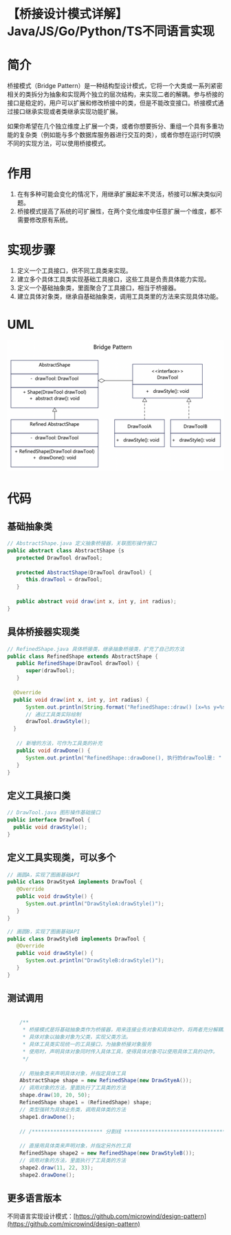 # 【桥接设计模式详解】Java/JS/Go/Python/TS不同语言实现

# 简介
桥接模式（Bridge Pattern）是一种结构型设计模式，它将一个大类或一系列紧密相关的类拆分为抽象和实现两个独立的层次结构，来实现二者的解耦。参与桥接的接口是稳定的，用户可以扩展和修改桥接中的类，但是不能改变接口。桥接模式通过接口继承实现或者类继承实现功能扩展。

如果你希望在几个独立维度上扩展一个类，或者你想要拆分、重组一个具有多重功能的复杂类（例如能与多个数据库服务器进行交互的类），或者你想在运行时切换不同的实现方法，可以使用桥接模式。

# 作用
1. 在有多种可能会变化的情况下，用继承扩展起来不灵活，桥接可以解决类似问题。
2. 桥接模式提高了系统的可扩展性，在两个变化维度中任意扩展一个维度，都不需要修改原有系统。

# 实现步骤
1. 定义一个工具接口，供不同工具类来实现。
2. 建立多个具体工具类实现基础工具接口，这些工具是负责具体能力实现。
3. 定义一个基础抽象类，里面聚合了工具接口，相当于桥接器。
4. 建立具体对象类，继承自基础抽象类，调用工具类里的方法来实现具体功能。

# UML
<img src="../docs/uml/bridge-pattern.png">


# 代码

## 基础抽象类
```java
// AbstractShape.java 定义抽象桥接器，关联图形操作接口
public abstract class AbstractShape {s
   protected DrawTool drawTool;

   protected AbstractShape(DrawTool drawTool) {
      this.drawTool = drawTool;
   }

   public abstract void draw(int x, int y, int radius);
}
```

## 具体桥接器实现类
```java
// RefinedShape.java 具体桥接类，继承抽象桥接类，扩充了自己的方法
public class RefinedShape extends AbstractShape {
   public RefinedShape(DrawTool drawTool) {
      super(drawTool);
   }

  @Override
  public void draw(int x, int y, int radius) {
      System.out.println(String.format("RefinedShape::draw() [x=%s y=%s radius=%s]", x, y, radius));
      // 通过工具类实际绘制
      drawTool.drawStyle();
  }

   // 新增的方法，可作为工具类的补充
   public void drawDone() {
      System.out.println("RefinedShape::drawDone(), 执行的drawTool是: " + drawTool.getClass().getSimpleName());
   }
}
```

## 定义工具接口类
```java
// DrawTool.java 图形操作基础接口
public interface DrawTool {
  public void drawStyle();
}
```

## 定义工具实现类，可以多个
```java
// 画圆A，实现了图画基础API
public class DrawStyeA implements DrawTool {
   @Override
   public void drawStyle() {
      System.out.println("DrawStyleA:drawStyle()");
   }
}
```

```java
// 画圆B，实现了图画基础API
public class DrawStyleB implements DrawTool {
   @Override
   public void drawStyle() {
      System.out.println("DrawStyleB:drawStyle()");
   }
}
```

## 测试调用
```java

    /**
     * 桥接模式是将基础抽象类作为桥接器，用来连接业务对象和具体动作，将两者充分解耦。
     * 具体对象以抽象对象为父类，实现父类方法。
     * 具体工具类实现统一的工具接口，为抽象桥接对象服务
     * 使用时，声明具体对象同时传入具体工具，使得具体对象可以使用具体工具的动作。
     */

    // 用抽象类来声明具体对象，并指定具体工具
    AbstractShape shape = new RefinedShape(new DrawStyeA());
    // 调用对象的方法，里面执行了工具类的方法
    shape.draw(10, 20, 50);
    RefinedShape shape1 = (RefinedShape) shape;
    // 类型强转为具体业务类，调用具体类的方法
    shape1.drawDone();

    // /*********************** 分割线 ******************************************/

    // 直接用具体类来声明对象，并指定另外的工具
    RefinedShape shape2 = new RefinedShape(new DrawStyleB());
    // 调用对象的方法，里面执行了工具类的方法
    shape2.draw(11, 22, 33);
    shape2.drawDone();
```

## 更多语言版本
不同语言实现设计模式：[https://github.com/microwind/design-pattern](https://github.com/microwind/design-pattern)
